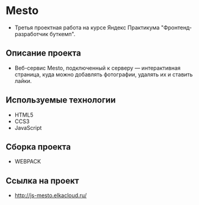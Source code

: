 # Mesto

- Третья проектная работа на курсе Яндекс Практикума "Фронтенд-разработчик буткемп".

## Описание проекта

- Веб-сервис Mesto, подключенный к серверу — интерактивная страница, куда можно
  добавлять фотографии, удалять их и ставить лайки.

## Используемые технологии

- HTML5
- CCS3
- JavaScript

## Сборка проекта

- WEBPACK

## Ссылка на проект

- http://js-mesto.elkacloud.ru/